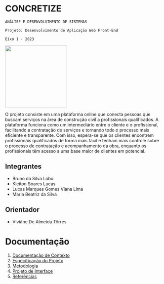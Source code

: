 # CONCRETIZE

`ANÁLISE E DESENVOLVIMENTO DE SISTEMAS`

`Projeto: Desenvolvimento de Aplicação Web Front-End`

`Eixo 1 - 2023`

<img src="https://i.imgur.com/xEQyIHY.png" style="width: 200px;">

O projeto consiste em uma plataforma online que conecta pessoas que buscam serviços na área de construção civil a profissionais qualificados. A plataforma funciona como um intermediário entre o cliente e o profissional, facilitando a contratação de serviços e tornando todo o processo mais eficiente e transparente. Com isso, espera-se que os clientes encontrem profissionais qualificados de forma mais fácil e tenham mais controle sobre o processo de contratação e acompanhamento da obra, enquanto os profissionais têm acesso a uma base maior de clientes em potencial.

## Integrantes

* Bruno da Silva Lobo
* Kleiton Soares Lucas
* Lucas Marques Gomes Viana Lima
* Maria Beatriz da Silva

## Orientador

* Viviâne De Almeida Tôrres

<!-- ## Instruções de utilização

Assim que a primeira versão do sistema estiver disponível, deverá complementar com as instruções de utilização. Descreva como instalar eventuais dependências e como executar a aplicação.-->

# Documentação

<ol>
<li><a href="docs/01-Documentação de Contexto.md"> Documentação de Contexto</a></li>
<li><a href="docs/02-Especificação do Projeto.md"> Especificação do Projeto</a></li>
<li><a href="docs/03-Metodologia.md"> Metodologia</a></li>
<li><a href="docs/04-Projeto de Interface.md"> Projeto de Interface</a></li>
<!-- <li><a href="docs/05-Arquitetura da Solução.md"> Arquitetura da Solução</a></li>
<li><a href="docs/06-Template padrão do Site.md"> Template padrão do Site</a></li>
<li><a href="docs/07-Programação de Funcionalidades.md"> Programação de Funcionalidades</a></li>
<li><a href="docs/08-Plano de Testes de Software.md"> Plano de Testes de Software</a></li>
<li><a href="docs/09-Registro de Testes de Software.md"> Registro de Testes de Software</a></li>
<li><a href="docs/10-Apresentação do Projeto.md"> Apresentação do Projeto</a></li> -->
<li><a href="docs/11-Referências.md"> Referências</a></li>
</ol>

<!-- # Hospedagem

* Insira o endereço eletrônico público de acesso ao conteúdo publicado.

# Armazenamento do Código-Fonte

* <a href="src/README.md">Código Fonte</a>

# Armazenamento da Apresentação

* <a href="presentation/README.md">Apresentação da solução</a> -->
